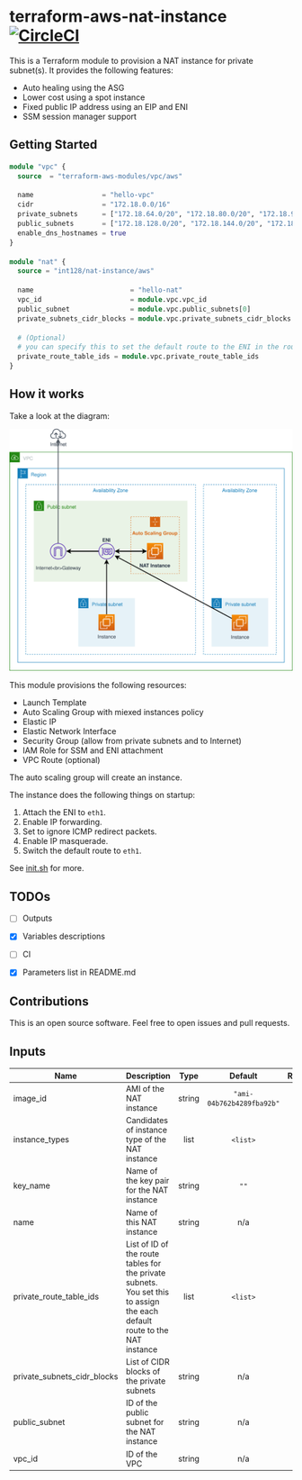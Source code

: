 # terraform-aws-nat-instance [![CircleCI](https://circleci.com/gh/int128/terraform-aws-nat-instance.svg?style=shield)](https://circleci.com/gh/int128/terraform-aws-nat-instance)

This is a Terraform module to provision a NAT instance for private subnet(s).
It provides the following features:

- Auto healing using the ASG
- Lower cost using a spot instance
- Fixed public IP address using an EIP and ENI
- SSM session manager support


## Getting Started

```tf
module "vpc" {
  source  = "terraform-aws-modules/vpc/aws"

  name                 = "hello-vpc"
  cidr                 = "172.18.0.0/16"
  private_subnets      = ["172.18.64.0/20", "172.18.80.0/20", "172.18.96.0/20"]
  public_subnets       = ["172.18.128.0/20", "172.18.144.0/20", "172.18.160.0/20"]
  enable_dns_hostnames = true
}

module "nat" {
  source = "int128/nat-instance/aws"

  name                        = "hello-nat"
  vpc_id                      = module.vpc.vpc_id
  public_subnet               = module.vpc.public_subnets[0]
  private_subnets_cidr_blocks = module.vpc.private_subnets_cidr_blocks

  # (Optional)
  # you can specify this to set the default route to the ENI in the route tables
  private_route_table_ids = module.vpc.private_route_table_ids
}
```


## How it works

Take a look at the diagram:

![diagram](diagram.svg)

This module provisions the following resources:

- Launch Template
- Auto Scaling Group with miexed instances policy
- Elastic IP
- Elastic Network Interface
- Security Group (allow from private subnets and to Internet)
- IAM Role for SSM and ENI attachment
- VPC Route (optional)

The auto scaling group will create an instance.

The instance does the following things on startup:

1. Attach the ENI to `eth1`.
1. Enable IP forwarding.
1. Set to ignore ICMP redirect packets.
1. Enable IP masquerade.
1. Switch the default route to `eth1`.

See [init.sh](data/init.sh) for more.


## TODOs

- [ ] Outputs
- [x] Variables descriptions
- [ ] CI
- [x] Parameters list in README.md


## Contributions

This is an open source software. Feel free to open issues and pull requests.


## Inputs

| Name | Description | Type | Default | Required |
|------|-------------|:----:|:-----:|:-----:|
| image\_id | AMI of the NAT instance | string | `"ami-04b762b4289fba92b"` | no |
| instance\_types | Candidates of instance type of the NAT instance | list | `<list>` | no |
| key\_name | Name of the key pair for the NAT instance | string | `""` | no |
| name | Name of this NAT instance | string | n/a | yes |
| private\_route\_table\_ids | List of ID of the route tables for the private subnets. You set this to assign the each default route to the NAT instance | list | `<list>` | no |
| private\_subnets\_cidr\_blocks | List of CIDR blocks of the private subnets | string | n/a | yes |
| public\_subnet | ID of the public subnet for the NAT instance | string | n/a | yes |
| vpc\_id | ID of the VPC | string | n/a | yes |

